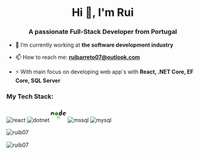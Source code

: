 <h1 align="center">Hi 👋, I'm Rui</h1>
<h3 align="center">A passionate Full-Stack Developer from Portugal</h3>

- 🔭 I’m currently working at **the software development industry**

- 📫 How to reach me: **ruibarreto07@outlook.com**

- ⚡ With main focus on developing web app´s with **React, .NET Core, EF Core, SQL Server**

<h3 align="left">My Tech Stack:</h3>
<p align="left"> 
  <img src="https://reactnative.dev/img/header_logo.svg" alt="react" width="40" height="40"/>
  <img src="https://upload.wikimedia.org/wikipedia/commons/thumb/7/7d/Microsoft_.NET_logo.svg/1200px-Microsoft_.NET_logo.svg.png" alt="dotnet" width="40" height="40"/>
  <img src="https://raw.githubusercontent.com/devicons/devicon/master/icons/nodejs/nodejs-original-wordmark.svg" alt="nodejs" width="40" height="40"/>
  <img src="https://www.svgrepo.com/show/303229/microsoft-sql-server-logo.svg" alt="mssql" width="40" height="40"/>
  <img src="https://upload.wikimedia.org/wikipedia/commons/2/29/Postgresql_elephant.svg" alt="mysql" width="40" height="40"/>
</p>

<p><img align="center" src="https://github-readme-stats.vercel.app/api/top-langs?username=ruib07&show_icons=true&locale=en&layout=compact" alt="ruib07" /></p>

<p><img align="center" src="https://github-readme-streak-stats.herokuapp.com/?user=ruib07&" alt="ruib07" /></p>
